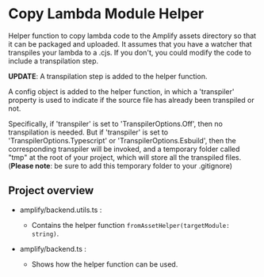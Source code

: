 # Copy Lambda Module Helper

Helper function to copy lambda code to the Amplify assets directory so that it can be packaged and uploaded. It assumes that you have a watcher that transpiles your lambda to a .cjs. If you don't, you could modify the code to include a transpilation step.

**UPDATE**:
A transpilation step is added to the helper function.

A config object is added to the helper function, in which a 'transpiler' property is used to indicate if the source file has already been transpiled or not.

Specifically, if 'transpiler' is set to 'TranspilerOptions.Off', then no transpilation is needed. But if 'transpiler' is set to 'TranspilerOptions.Typescript' or 'TranspilerOptions.Esbuild', then the corresponding transpiler will be invoked, and a temporary folder called "tmp" at the root of your project, which will store all the transpiled
files.
(**Please note**: be sure to add this temporary folder to your .gitignore)

## Project overview

- amplify/backend.utils.ts :

  - Contains the helper function `fromAssetHelper(targetModule: string)`.

- amplify/backend.ts :
  - Shows how the helper function can be used.
